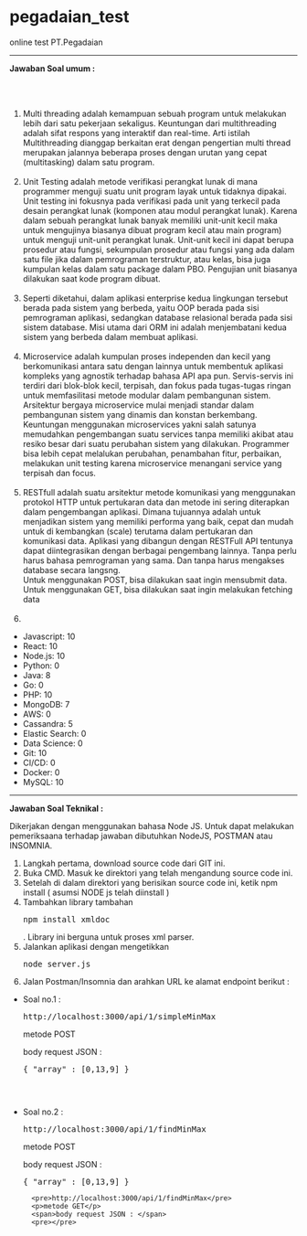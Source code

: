 # pegadaian_test
online test PT.Pegadaian

<hr/>

<b>Jawaban Soal umum :</b> 

<br/><br/>
1. Multi threading adalah kemampuan sebuah program untuk melakukan lebih dari satu pekerjaan sekaligus. 
   Keuntungan dari multithreading adalah sifat respons yang interaktif dan real-time. 
   Arti istilah Multithreading dianggap berkaitan erat dengan pengertian multi thread merupakan 
   jalannya beberapa proses dengan urutan yang cepat (multitasking) dalam satu program.
<br /><br/>
2. Unit Testing adalah metode verifikasi perangkat lunak di mana programmer menguji suatu unit program layak untuk 
   tidaknya dipakai. Unit testing ini fokusnya pada verifikasi pada unit yang terkecil pada desain perangkat 
   lunak (komponen atau modul perangkat lunak). Karena dalam sebuah perangkat lunak banyak memiliki unit-unit 
   kecil maka untuk mengujinya biasanya dibuat program kecil atau main program) untuk menguji unit-unit perangkat lunak.
   Unit-unit kecil ini dapat berupa prosedur atau fungsi, sekumpulan prosedur atau fungsi yang ada dalam satu file jika
   dalam pemrograman terstruktur, atau kelas, bisa juga kumpulan kelas dalam satu package dalam PBO. Pengujian unit 
   biasanya dilakukan saat kode program dibuat.
<br /><br/>
3. Seperti diketahui, dalam aplikasi enterprise kedua lingkungan tersebut berada pada sistem yang berbeda, 
   yaitu OOP berada pada sisi pemrograman aplikasi, sedangkan database relasional berada pada sisi sistem database. 
   Misi utama dari ORM ini adalah menjembatani kedua sistem yang berbeda dalam membuat aplikasi.
<br/><br/>
4. Microservice adalah kumpulan proses independen dan kecil yang berkomunikasi antara satu dengan lainnya untuk membentuk aplikasi kompleks yang agnostik terhadap bahasa API apa pun. Servis-servis ini terdiri dari blok-blok kecil, terpisah, dan fokus pada tugas-tugas ringan untuk memfasilitasi metode modular dalam pembangunan sistem. Arsitektur bergaya microservice mulai menjadi standar dalam pembangunan sistem yang dinamis dan konstan berkembang.<br>
Keuntungan menggunakan microservices yakni salah satunya memudahkan pengembangan suatu services tanpa memiliki akibat atau resiko besar dari suatu perubahan sistem yang dilakukan. Programmer bisa lebih cepat melalukan perubahan, penambahan fitur, perbaikan, melakukan unit testing karena microservice menangani service yang terpisah dan focus.
<br /><br />
5. RESTfull adalah suatu arsitektur metode komunikasi yang menggunakan protokol HTTP untuk pertukaran data dan metode ini sering diterapkan dalam pengembangan aplikasi. Dimana tujuannya adalah untuk menjadikan sistem yang memiliki performa yang baik, cepat dan mudah untuk di kembangkan (scale) terutama dalam pertukaran dan komunikasi data. Aplikasi yang dibangun dengan RESTFull API tentunya dapat diintegrasikan dengan berbagai pengembang lainnya. Tanpa perlu harus bahasa pemrograman yang sama. Dan tanpa harus mengakses database secara langsng. <br />
Untuk menggunakan POST, bisa dilakukan saat ingin mensubmit data. <br />
Untuk menggunakan GET, bisa dilakukan saat ingin melakukan fetching data 
<br /><br />
6.
<ul>
   <li>Javascript: 10 </li>
   <li>React: 10 </li>
   <li>Node.js: 10 </li>
   <li>Python: 0 </li>
   <li>Java: 8 </li>
   <li>Go: 0 </li>
   <li>PHP: 10 </li>
   <li>MongoDB: 7 </li>
   <li>AWS: 0 </li>
   <li>Cassandra: 5 </li>
   <li>Elastic Search: 0 </li>
   <li>Data Science: 0 </li>
   <li>Git: 10 </li>
   <li>CI/CD: 0  </li>
   <li>Docker: 0 </li>
   <li>MySQL: 10 </li>
</ul>
<hr />

<b>Jawaban Soal Teknikal :</b> 

Dikerjakan dengan menggunakan bahasa Node JS.
Untuk dapat melakukan pemeriksaana terhadap jawaban dibutuhkan NodeJS, POSTMAN atau INSOMNIA.

1. Langkah pertama, download source code dari GIT ini.
2. Buka CMD. Masuk ke direktori yang telah mengandung source code ini.
3. Setelah di dalam direktori yang berisikan source code ini, ketik npm install ( asumsi NODE js telah diinstall )
4. Tambahkan library tambahan <pre>npm install xmldoc</pre>. Library ini berguna untuk proses xml parser.
5. Jalankan aplikasi dengan mengetikkan <pre>node server.js</pre>
6. Jalan Postman/Insomnia dan arahkan URL ke alamat endpoint berikut : 
<ul>
   <li> 
      Soal no.1 : <pre>http://localhost:3000/api/1/simpleMinMax</pre>
      <p>metode POST</p>
      <span>body request JSON : </span>
      <pre>{ "array" : [0,13,9] }<pre>
   </li>
   <li> 
      Soal no.2 : <pre>http://localhost:3000/api/1/findMinMax</pre>
      <p>metode POST</p>
      <span>body request JSON : </span>
      <pre>{ "array" : [0,13,9] }</pre>
      
      <pre>http://localhost:3000/api/1/findMinMax</pre>
      <p>metode GET</p>
      <span>body request JSON : </span>
      <pre></pre>
   </li>
</ul>
